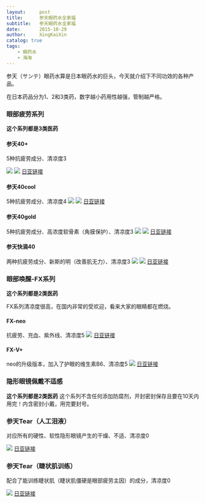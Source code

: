 ```yaml
---
layout:     post
title:      参天眼药水全家福
subtitle:   参天眼药水全家福
date:       2015-10-29
author:     XingKaiXin
catalog: true
tags:
    - 眼药水
    - 海淘
---
```




参天（サンテ）眼药水算是日本眼药水的巨头，今天就介绍下不同功效的各种产品。

在日本药品分为1、2和3类药，数字越小药用性越强，管制越严格。


### 眼部疲劳系列
**这个系列都是3类医药**
#### 参天40+
5种抗疲劳成分、清凉度3

![](https://raw.githubusercontent.com/xingkaixin/blog-img/master/img/%E5%B1%8F%E5%B9%95%E5%BF%AB%E7%85%A7%202015-12-27%2019.55.38.fd402a0a93ce4164973bf67da11335d3.png)
![](https://raw.githubusercontent.com/xingkaixin/blog-img/master/img/%E5%B1%8F%E5%B9%95%E5%BF%AB%E7%85%A7%202015-12-27%2019.55.47.2fb937b641ef484fb4c5b5d07c801116.png)
[日亚链接](http://www.amazon.co.jp/dp/B009PWYXMK "日亚链接")

#### 参天40cool
5种抗疲劳成分、清凉度4
![](https://raw.githubusercontent.com/xingkaixin/blog-img/master/img/%E5%B1%8F%E5%B9%95%E5%BF%AB%E7%85%A7%202015-12-27%2020.00.18.ce6dc52d944946ce817ac154e1a10be0.png)
![](https://raw.githubusercontent.com/xingkaixin/blog-img/master/img/%E5%B1%8F%E5%B9%95%E5%BF%AB%E7%85%A7%202015-12-27%2020.00.25.6da590b36ddb4a868bff48493be7ae39.png)
[日亚链接](http://www.amazon.co.jp/dp/B009GWHQ1E "日亚链接")

#### 参天40gold
5种抗疲劳成分、高浓度软骨素（角膜保护）、清凉度3
![](https://raw.githubusercontent.com/xingkaixin/blog-img/master/img/%E5%B1%8F%E5%B9%95%E5%BF%AB%E7%85%A7%202015-12-27%2020.02.52.cae0d6d168244f538e60c7990a142676.png)
![](https://raw.githubusercontent.com/xingkaixin/blog-img/master/img/%E5%B1%8F%E5%B9%95%E5%BF%AB%E7%85%A7%202015-12-27%2020.03.00.00992b85bc7c422498921a4cd3ee5fbf.png)
[日亚链接](http://www.amazon.co.jp/dp/B009GWLTWQ "日亚链接")

#### 参天快滴40
两种抗疲劳成分、新斯的明（改善肌无力）、清凉度3
![](https://raw.githubusercontent.com/xingkaixin/blog-img/master/img/%E5%B1%8F%E5%B9%95%E5%BF%AB%E7%85%A7%202015-12-27%2020.05.50.9ad9a0a05a5043e59301bbb9e6c5ee6d.png)
![](https://raw.githubusercontent.com/xingkaixin/blog-img/master/img/%E5%B1%8F%E5%B9%95%E5%BF%AB%E7%85%A7%202015-12-27%2020.05.55.862e0f74ef7e443eab1e540cc1cb5dde.png)
[日亚链接](http://www.amazon.co.jp/dp/B004XLJ5PI "日亚链接")

### 眼部唤醒-FX系列
**这个系列都是2类医药**

FX系列清凉度很高，在国内非常的受欢迎，看来大家的眼睛都在燃烧。

#### FX-neo
抗疲劳、充血、紫外线、清凉度5
![](https://raw.githubusercontent.com/xingkaixin/blog-img/master/img/51HiZkn-rvL.2b8b919e918c48acbdaee4046f747664.jpg)
[日亚链接](http://www.amazon.co.jp/dp/B0055QC8MC "日亚链接")

#### FX-V+
neo的升级版本，加入了护眼的维生素B6、清凉度5
![](https://raw.githubusercontent.com/xingkaixin/blog-img/master/img/516Yn8S4ZoL.827d544424bc4a1593a715fd9aedf904.jpg)
[日亚链接](http://www.amazon.co.jp/dp/B0055QC8P4 "日亚链接")


### 隐形眼镜佩戴不适感
**这个系列都是2类医药**
这个系列不含任何添加防腐剂，开封密封保存且要在10天内用完！内含密封小戴，用完要封号。
### 参天Tear（人工泪液）
对应所有的硬性、软性隐形眼镜产生的干燥、不适、清凉度0

![](https://raw.githubusercontent.com/xingkaixin/blog-img/master/img/61oGcgkNG6L.20d8a670dc764553a29e4283a2ce4d3e.jpg)
[日亚链接](http://www.amazon.co.jp/dp/B004XLJ7E2 "日亚链接")

### 参天Tear（睫状肌训练）
配合了能训练睫状肌（睫状肌僵硬是眼部疲劳主因）的成分，清凉度0

![](https://raw.githubusercontent.com/xingkaixin/blog-img/master/img/51H7HU5BrNL.3325eafc7fff49fba21d0fa890d5af26.jpg)
[日亚链接](http://www.amazon.co.jp/dp/B00O1Y69EM "日亚链接")
